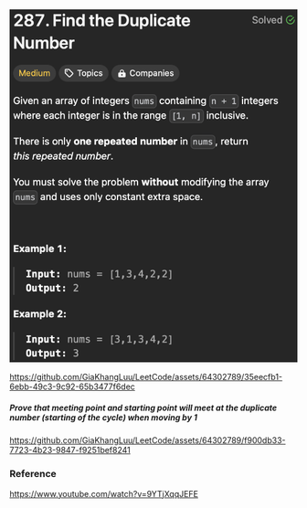 <img width="565" alt="topic" src="./topic_find_the_duplicate_number.png"/>



https://github.com/GiaKhangLuu/LeetCode/assets/64302789/35eecfb1-6ebb-49c3-9c92-65b3477f6dec

<h5>Prove that meeting point and starting point will meet at the duplicate number (starting of the cycle) when moving by 1</h5>



https://github.com/GiaKhangLuu/LeetCode/assets/64302789/f900db33-7723-4b23-9847-f9251bef8241

<h3>Reference</h3>

https://www.youtube.com/watch?v=9YTjXqqJEFE
